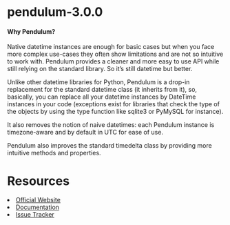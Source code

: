 <h1>pendulum-3.0.0</h1>
<h4>Why Pendulum?</h4>
<p>Native datetime instances are enough for basic cases but when you face more complex use-cases they often show limitations and are not so intuitive to work with. Pendulum provides a cleaner and more easy to use API while still relying on the standard library. So it’s still datetime but better.

Unlike other datetime libraries for Python, Pendulum is a drop-in replacement for the standard datetime class (it inherits from it), so, basically, you can replace all your datetime instances by DateTime instances in your code (exceptions exist for libraries that check the type of the objects by using the type function like sqlite3 or PyMySQL for instance).

It also removes the notion of naive datetimes: each Pendulum instance is timezone-aware and by default in UTC for ease of use.

Pendulum also improves the standard timedelta class by providing more intuitive methods and properties.</p>

<h1>Resources</h1>
<li><a href="https://pendulum.eustace.io/">Official Website</a></li>
<li><a href="https://pendulum.eustace.io/docs/">Documentation</a></li>
<li><a href="https://github.com/python-pendulum/pendulum/issues">Issue Tracker</a></li>
